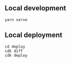 ## Local development

```
yarn serve
```

## Local deployment

```
cd deploy
cdk diff
cdk deploy
```
